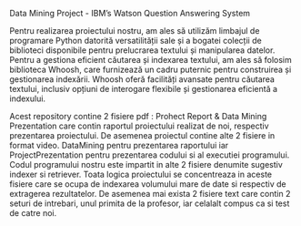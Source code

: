 Data Mining Project - IBM’s Watson Question Answering System

Pentru realizarea proiectului nostru, am ales să utilizăm limbajul de programare Python datorită versatilității sale și a bogatei colecții de biblioteci disponibile pentru prelucrarea textului și manipularea datelor.
Pentru a gestiona eficient căutarea și indexarea textului, am ales să folosim biblioteca Whoosh, care furnizează un cadru puternic pentru construirea și gestionarea indexării. Whoosh oferă facilități avansate pentru căutarea textului, inclusiv opțiuni de interogare flexibile și gestionarea eficientă a indexului. 

Acest repository contine 2 fisiere pdf : Prohect Report & Data Mining Prezentation care contin raportul proiectului realizat de noi, respectiv prezentarea proiectului.
De asemenea proiectul contine alte 2 fisiere in format video. DataMining pentru prezentarea raportului iar ProjectPrezentation pentru prezentarea codului si al executiei programului.
Codul programului nostru este impartit in alte 2 fisiere denumite sugestiv indexer si retriever. Toata logica proiectului se concentreaza in aceste fisiere care se ocupa de indexarea volumului mare de date si respectiv de extragerea rezultatelor.
De asemenea mai exista 2 fisiere text care contin 2 seturi de intrebari, unul primita de la profesor, iar celalalt compus ca si test de catre noi.
